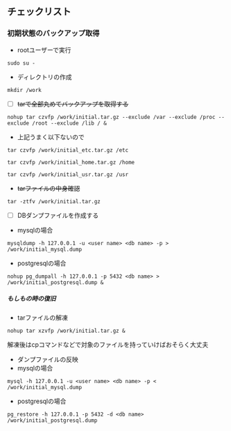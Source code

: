 ## チェックリスト

### 初期状態のバックアップ取得
- rootユーザーで実行
```title:$
sudo su -
```
- ディレクトリの作成
```title:#
mkdir /work
```

- [ ] ~~tarで全部丸めてバックアップを取得する~~
```title:#
nohup tar czvfp /work/initial.tar.gz --exclude /var --exclude /proc --exclude /root --exclude /lib / &
```
- 上記うまく以下ないので
```
tar czvfp /work/initial_etc.tar.gz /etc
```
```
tar czvfp /work/initial_home.tar.gz /home
```
```
tar czvfp /work/initial_usr.tar.gz /usr
```


- ~~tarファイルの中身確認~~
```tilte:#
tar -ztfv /work/initial.tar.gz
```

- [ ] DBダンプファイルを作成する
- mysqlの場合
<!-- mysqldump -h 127.0.0.1 -u isuconp isuconp -pisuconp > /work/initial_mysql.dump -->
```title:#
mysqldump -h 127.0.0.1 -u <user name> <db name> -p > /work/initial_mysql.dump
```
- postgresqlの場合
```tilte:#
nohup pg_dumpall -h 127.0.0.1 -p 5432 <db name> > /work/initial_postgresql.dump &
```

##### もしもの時の復旧
- tarファイルの解凍
```title:#
nohup tar xzvfp /work/initial.tar.gz &
```
解凍後はcpコマンドなどで対象のファイルを持っていけばおそらく大丈夫

- ダンプファイルの反映
- mysqlの場合
```title:#
mysql -h 127.0.0.1 -u <user name> <db name> -p < /work/initial_mysql.dump
```

- postgresqlの場合
```title:#
pg_restore -h 127.0.0.1 -p 5432 -d <db name> /work/initial_postgresql.dump
```

### 
